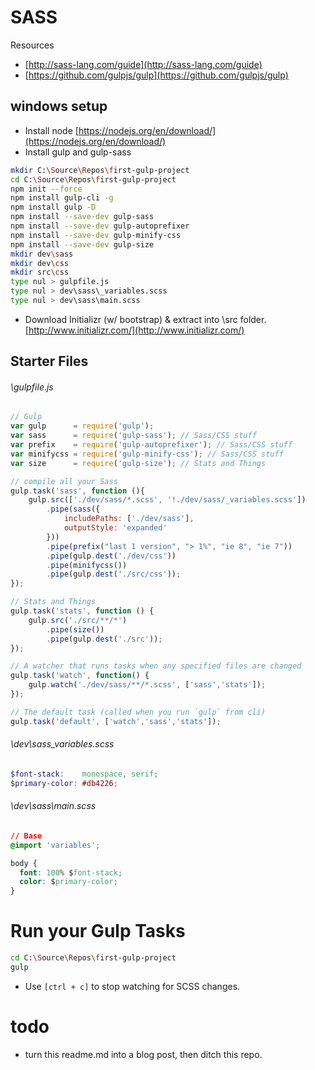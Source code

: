 # SASS

Resources
- [http://sass-lang.com/guide](http://sass-lang.com/guide)
- [https://github.com/gulpjs/gulp](https://github.com/gulpjs/gulp)

## windows setup 

- Install node [https://nodejs.org/en/download/](https://nodejs.org/en/download/)
- Install gulp and gulp-sass

```sh
mkdir C:\Source\Repos\first-gulp-project
cd C:\Source\Repos\first-gulp-project
npm init --force
npm install gulp-cli -g
npm install gulp -D
npm install --save-dev gulp-sass
npm install --save-dev gulp-autoprefixer
npm install --save-dev gulp-minify-css
npm install --save-dev gulp-size
mkdir dev\sass
mkdir dev\css
mkdir src\css
type nul > gulpfile.js
type nul > dev\sass\_variables.scss
type nul > dev\sass\main.scss
```
- Download Initializr (w/ bootstrap) & extract into \src folder. [http://www.initializr.com/](http://www.initializr.com/)

## Starter Files

###### \gulpfile.js

```js
// Gulp
var gulp      = require('gulp');
var sass      = require('gulp-sass'); // Sass/CSS stuff
var prefix    = require('gulp-autoprefixer'); // Sass/CSS stuff
var minifycss = require('gulp-minify-css'); // Sass/CSS stuff
var size      = require('gulp-size'); // Stats and Things

// compile all your Sass
gulp.task('sass', function (){
	gulp.src(['./dev/sass/*.scss', '!./dev/sass/_variables.scss'])
		.pipe(sass({ 
			includePaths: ['./dev/sass'], 
			outputStyle: 'expanded' 
		}))
		.pipe(prefix("last 1 version", "> 1%", "ie 8", "ie 7"))
		.pipe(gulp.dest('./dev/css'))
		.pipe(minifycss())
		.pipe(gulp.dest('./src/css'));
});

// Stats and Things
gulp.task('stats', function () {
	gulp.src('./src/**/*')
		.pipe(size())
		.pipe(gulp.dest('./src'));
});

// A watcher that runs tasks when any specified files are changed
gulp.task('watch', function() {
  	gulp.watch('./dev/sass/**/*.scss', ['sass','stats']);
});

// The default task (called when you run `gulp` from cli)
gulp.task('default', ['watch','sass','stats']);
```

###### \dev\sass\_variables.scss
```scss
$font-stack:    monospace, serif;
$primary-color: #db4226;
```

###### \dev\sass\main.scss
```css
// Base 
@import 'variables';

body {
  font: 100% $font-stack;
  color: $primary-color;
}
```

# Run your Gulp Tasks
```sh
cd C:\Source\Repos\first-gulp-project
gulp
```
- Use `[ctrl + c]` to stop watching for SCSS changes.

# todo
- turn this readme.md into a blog post, then ditch this repo. 
